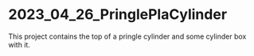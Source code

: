# 2023_04_26_PringlePlaCylinder
This project contains the top of a pringle cylinder and some cylinder box with it.
